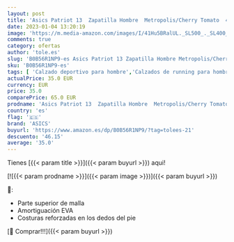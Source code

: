 ```yaml
---
layout: post
title: 'Asics Patriot 13  Zapatilla Hombre  Metropolis/Cherry Tomato  40.5 EU'
date: 2023-01-04 13:20:19
image: 'https://m.media-amazon.com/images/I/41Hu5BRalUL._SL500_._SL400_.jpg'
comments: true
category: ofertas
author: 'tole.es'
slug: 'B0B56R1NP9-es Asics Patriot 13 Zapatilla Hombre Metropolis/Cherry Tomato...'
sku: 'B0B56R1NP9-es'
tags: [ 'Calzado deportivo para hombre','Calzados de running para hombre','Calzados para correr en asfalto para hombre','Moda','Moda Hombre','Zapatillas y calzado deportivo para hombre','Zapatos para hombre','asics','zapatilla','🇪🇸', ]
actualPrice: 35.0 EUR
currency: EUR
price: 35.0
comparePrice: 65.0 EUR
prodname: 'Asics Patriot 13  Zapatilla Hombre  Metropolis/Cherry Tomato  40.5 EU'
country: 'es'
flag: '🇪🇸'
brand: 'ASICS'
buyurl: 'https://www.amazon.es/dp/B0B56R1NP9/?tag=tolees-21'
descuento: '46.15'
average: '35.0'
---
```


Tienes [{{< param title >}}]({{< param buyurl >}}) aqui!

[![{{< param prodname >}}]({{< param image >}})]({{< param buyurl >}})

🔎:

- Parte superior de malla
- Amortiguación EVA
- Costuras reforzadas en los dedos del pie

[🛒 Comprar!!!]({{< param buyurl >}})

